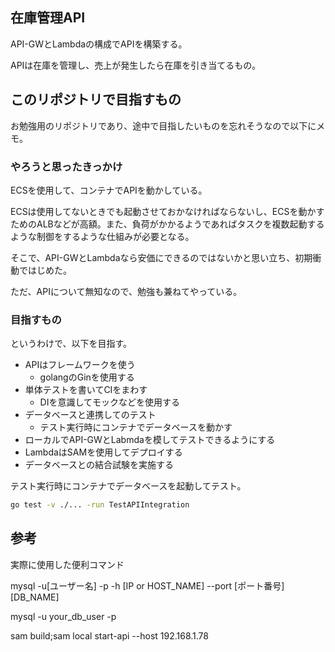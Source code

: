 ## 在庫管理API

API-GWとLambdaの構成でAPIを構築する。

APIは在庫を管理し、売上が発生したら在庫を引き当てるもの。

## このリポジトリで目指すもの

お勉強用のリポジトリであり、途中で目指したいものを忘れそうなので以下にメモ。

### やろうと思ったきっかけ

ECSを使用して、コンテナでAPIを動かしている。

ECSは使用してないときでも起動させておかなければならないし、ECSを動かすためのALBなどが高額。また、負荷がかかるようであればタスクを複数起動するような制御をするような仕組みが必要となる。

そこで、API-GWとLambdaなら安価にできるのではないかと思い立ち、初期衝動ではじめた。

ただ、APIについて無知なので、勉強も兼ねてやっている。

### 目指すもの

というわけで、以下を目指す。

- APIはフレームワークを使う
  - golangのGinを使用する
- 単体テストを書いてCIをまわす
  - DIを意識してモックなどを使用する
- データベースと連携してのテスト
  - テスト実行時にコンテナでデータベースを動かす
- ローカルでAPI-GWとLabmdaを模してテストできるようにする
- LambdaはSAMを使用してデプロイする
- データベースとの結合試験を実施する


テスト実行時にコンテナでデータベースを起動してテスト。

```bash
go test -v ./... -run TestAPIIntegration
```


## 参考

実際に使用した便利コマンド



mysql -u[ユーザー名] -p -h [IP or HOST_NAME] --port [ポート番号] [DB_NAME]

mysql -u your_db_user -p

sam build;sam local start-api --host 192.168.1.78